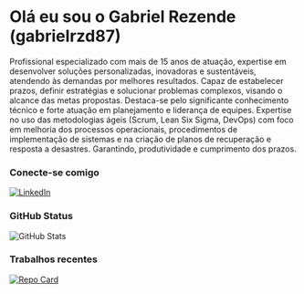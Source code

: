 # Olá eu sou o Gabriel Rezende (gabrielrzd87)

Profissional especializado com mais de 15 anos de atuação, expertise em desenvolver soluções personalizadas, inovadoras e sustentáveis, 
atendendo às demandas por melhores resultados. Capaz de estabelecer prazos, definir estratégias e solucionar problemas complexos, 
visando o alcance das metas propostas. Destaca-se pelo significante conhecimento técnico e forte atuação em planejamento e liderança de equipes.
Expertise no uso das metodologias ágeis (Scrum, Lean Six Sigma, DevOps) com foco em melhoria dos processos operacionais, 
procedimentos de implementação de sistemas e na criação de planos de recuperação e resposta a desastres. Garantindo, produtividade e cumprimento dos prazos.

### Conecte-se comigo

[![LinkedIn](https://img.shields.io/badge/LinkedIn-000?style=for-the-badge&logo=linkedin&logoColor=0E76A8)](https://www.linkedin.com/in/gabriel-rzd/) 


### GitHub Status
![GitHub Stats](https://github-readme-stats.vercel.app/api?username=gabrielrzd87&theme=transparent&bg_color=000&border_color=30A3DC&show_icons=true&icon_color=30A3DC&title_color=E94D5F&text_color=FFF)

### Trabalhos recentes
[![Repo Card](https://github-readme-stats.vercel.app/api/pin/?username=gabrielrzd87&repo=dio-lab-open-source&bg_color=000&border_color=30A3DC&show_icons=true&icon_color=30A3DC&title_color=E94D5F&text_color=FFF)](https://github.com/Emmersondev/dio-lab-open-source)
